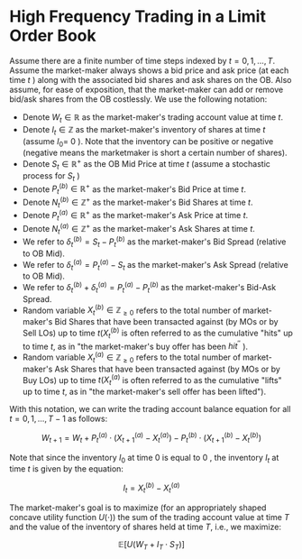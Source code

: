 # High Frequency Trading in a Limit Order Book

Assume there are a finite number of time steps indexed by $t=0,1, \ldots, T$. Assume the market-maker always shows a bid price and ask price (at each time $t$ ) along with the associated bid shares and ask shares on the OB. Also assume, for ease of exposition, that the market-maker can add or remove bid/ask shares from the OB costlessly. We use the following notation:
- Denote $W_t \in \mathbb{R}$ as the market-maker's trading account value at time $t$.
- Denote $I_t \in \mathbb{Z}$ as the market-maker's inventory of shares at time $t$ (assume $I_0=$ 0 ). Note that the inventory can be positive or negative (negative means the marketmaker is short a certain number of shares).
- Denote $S_t \in \mathbb{R}^{+}$ as the OB Mid Price at time $t$ (assume a stochastic process for $S_t$ )
- Denote $P_t^{(b)} \in \mathbb{R}^{+}$ as the market-maker's Bid Price at time $t$.
- Denote $N_t^{(b)} \in \mathbb{Z}^{+}$ as the market-maker's Bid Shares at time $t$.
- Denote $P_t^{(a)} \in \mathbb{R}^{+}$ as the market-maker's Ask Price at time $t$.
- Denote $N_t^{(a)} \in \mathbb{Z}^{+}$ as the market-maker's Ask Shares at time $t$.
- We refer to $\delta_t^{(b)}=S_t-P_t^{(b)}$ as the market-maker's Bid Spread (relative to OB Mid).
- We refer to $\delta_t^{(a)}=P_t^{(a)}-S_t$ as the market-maker's Ask Spread (relative to OB Mid).
- We refer to $\delta_t^{(b)}+\delta_t^{(a)}=P_t^{(a)}-P_t^{(b)}$ as the market-maker's Bid-Ask Spread.
- Random variable $X_t^{(b)} \in \mathbb{Z}_{\geq 0}$ refers to the total number of market-maker's Bid Shares that have been transacted against (by MOs or by Sell LOs) up to time $t\left(X_t^{(b)}\right.$ is often referred to as the cumulative "hits" up to time $t$, as in "the market-maker's buy offer has been $h i t^{\prime \prime}$ ).
- Random variable $X_t^{(a)} \in \mathbb{Z}_{\geq 0}$ refers to the total number of market-maker's Ask Shares that have been transacted against (by MOs or by Buy LOs) up to time $t\left(X_t^{(a)}\right.$ is often referred to as the cumulative "lifts" up to time $t$, as in "the market-maker's sell offer has been lifted").

With this notation, we can write the trading account balance equation for all $t=0,1, \ldots, T-1$ as follows:

$$
W_{t+1}=W_t+P_t^{(a)} \cdot\left(X_{t+1}^{(a)}-X_t^{(a)}\right)-P_t^{(b)} \cdot\left(X_{t+1}^{(b)}-X_t^{(b)}\right)
$$

Note that since the inventory $I_0$ at time 0 is equal to 0 , the inventory $I_t$ at time $t$ is given by the equation:

$$
I_t=X_t^{(b)}-X_t^{(a)}
$$

The market-maker's goal is to maximize (for an appropriately shaped concave utility function $U(\cdot))$ the sum of the trading account value at time $T$ and the value of the inventory of shares held at time $T$, i.e., we maximize:

$$
\mathbb{E}\left[U\left(W_T+I_T \cdot S_T\right)\right]
$$